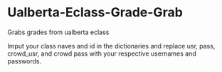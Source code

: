 # Ualberta-Eclass-Grade-Grab
Grabs grades from ualberta eclass

Imput your class naves and id in the dictionaries and replace usr, pass, crowd_usr, and crowd pass 
with your respective usernames and passwords.
